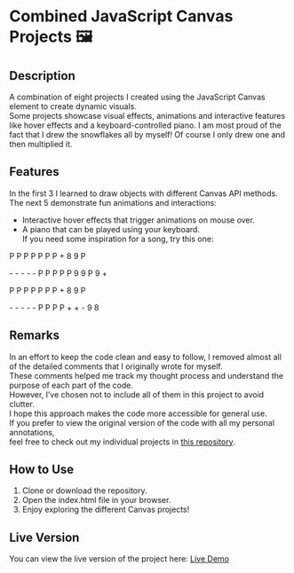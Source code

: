 # Combined JavaScript Canvas Projects 🖼️

## Description
A combination of eight projects I created using the JavaScript Canvas element to create dynamic visuals.    
Some projects showcase visual effects, animations and interactive features like hover effects and a keyboard-controlled piano.
I am most proud of the fact that I drew the snowflakes all by myself! Of course I only drew one and then multiplied it.

## Features
In the first 3 I learned to draw objects with different Canvas API methods.  
The next 5 demonstrate fun animations and interactions:  
- Interactive hover effects that trigger animations on mouse over.  
- A piano that can be played using your keyboard.  
If you need some inspiration for a song, try this one:  


P  P  P   P  P  P  P  +  8  9  P

\-  \-  \-  \- \-  P  P  P  P  P  9  9  P  9   +

P  P  P   P  P  P  P  +  8  9  P

\-  \-  \-  \- \-  P  P  P P  +  +  -  9  8


## Remarks
In an effort to keep the code clean and easy to follow, I removed almost all of the detailed comments that I originally wrote for myself.  
These comments helped me track my thought process and understand the purpose of each part of the code.  
However, I’ve chosen not to include all of them in this project to avoid clutter.  
I hope this approach makes the code more accessible for general use.  
If you prefer to view the original version of the code with all my personal annotations,  
feel free to check out my individual projects in [this repository](https://robinsrepository.github.io/individual-canvas-projects/).  

## How to Use
1. Clone or download the repository.
3. Open the index.html file in your browser.
5. Enjoy exploring the different Canvas projects!

## Live Version
You can view the live version of the project here: [Live Demo](https://robinsrepository.github.io/javascript-canvas/)


